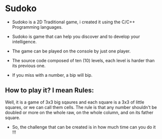 # Sudoko

- Sudoko is a 2D Traditional game, i created it using the C/C++ Programming languages.

- Sudoko is game that can help you discover and to develop your intelligence.

- The game can be played on the console by just one player.

- The source code composed of ten (10) levels, each level is harder than its previous one.

- If you miss with a number, a bip will bip.

## How to play it? I mean Rules:

  Well, it is a game of 3x3 big sqaures and each square is a 3x3 of little squares, or we can call them cells. The rule is that any number shouldn't be doubled or more on the whole raw, on the whole column, and on its father square.

  - So, the challenge that can be created is in how much time can you do it !!!
